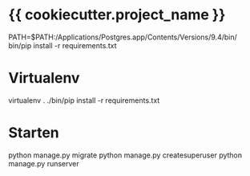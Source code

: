 {{ cookiecutter.project_name }}
==================

PATH=$PATH:/Applications/Postgres.app/Contents/Versions/9.4/bin/ bin/pip install -r requirements.txt

Virtualenv
==============

  virtualenv .
  ./bin/pip install -r requirements.txt

Starten
=======

  python manage.py migrate
  python manage.py createsuperuser
  python manage.py runserver

